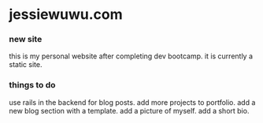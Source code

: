 # jessiewuwu.com

### new site
this is my personal website after completing dev bootcamp. 
it is currently a static site.

### things to do
use rails in the backend for blog posts.
add more projects to portfolio.
add a new blog section with a template.
add a picture of myself.
add a short bio.
